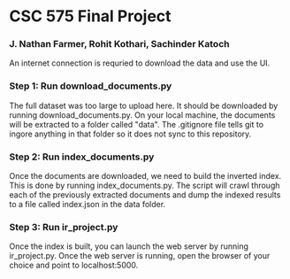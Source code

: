 # CSC 575 Final Project

### J. Nathan Farmer, Rohit Kothari, Sachinder Katoch

An internet connection is requried to download the data and use the UI.

### Step 1: Run download_documents.py
The full dataset was too large to upload here. It should be downloaded by running download_documents.py. On your local machine, the documents will be extracted to a folder called "data". The .gitignore file tells git to ingore anything in that folder so it does not sync to this repository.

### Step 2: Run index_documents.py
Once the documents are downloaded, we need to build the inverted index. This is done by running index_documents.py. The script will crawl through each of the previously extracted documents and dump the indexed results to a file called index.json in the data folder.

### Step 3: Run ir_project.py
Once the index is built, you can launch the web server by running ir_project.py. Once the web server is running, open the browser of your choice and point to localhost:5000.